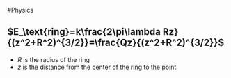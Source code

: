 #Physics 
## $E_\text{ring}=k\frac{2\pi\lambda Rz}{(z^2+R^2)^{3/2}}=\frac{Qz}{(z^2+R^2)^{3/2}}$
* $R$ is the radius of the ring
* $z$ is the distance from the center of the ring to the point
